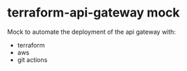 # terraform-api-gateway mock

Mock to automate the deployment of the api gateway with:

- terraform
- aws
- git actions